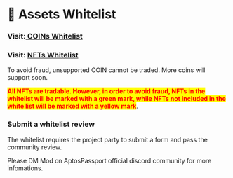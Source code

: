 # 📑 Assets Whitelist

### Visit:[ COINs Whitelist](coins-whitelist.md)

### Visit: [NFTs Whitelist](nfts-whitelist.md)

To avoid fraud, unsupported COIN cannot be traded. More coins will support soon.

<mark style="color:red;">**All NFTs are tradable. However, in order to avoid fraud, NFTs in the whitelist will be marked with a green mark, while NFTs not included in the white list will be marked with a yellow mark**</mark>.

### Submit a whitelist review

The whitelist requires the project party to submit a form and pass the community review.

Please DM Mod on AptosPassport official discord community for more infomations.&#x20;
